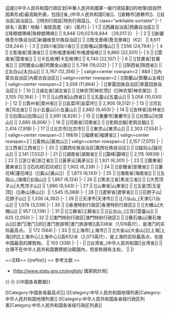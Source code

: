 這是[[中华人民共和国行政区划|中華人民共和國第一級行政區劃]]的地理(因自然因素形成)最高點列表，包括[[省_(中华人民共和国)|省]]、[[直轄市|直轄市]]、[[自治區|自治區]]、[[特別行政區|特別行政區]]。
{| class="wikitable sortable"
|-
! 排名
! 區劃
! 地點
! 海拔高度（米）(英尺)
|-
| 1 || [[西藏自治區|西藏自治區]] || [[珠穆朗瑪峰|珠穆朗瑪峰]] || 8,848 (29,021)/8,844 （29,017.2）
|-
| 2 || [[新疆维吾尔族自治区|新疆维吾尔族自治区]] || [[喬戈里峰|喬戈里峰]]（K2） || 8,611 (28,244)
|-
| 3 || [[四川省|四川省]] || [[貢嘎山|貢嘎山]] || 7,556 (24,784)
|-
| 4 || [[青海省|青海省]] || [[布喀達坂峰|布喀達坂峰]] || 6,860 (22,501)
|-
| 5 || [[雲南省|雲南省]] || [[卡瓦格博|卡瓦格博]] || 6,740 (22,107)
|-
| 6 || [[甘肅省|甘肅省]] || [[阿爾金山脈|阿爾金山脈]] || 5,798 (19,022)
|-
| 7 || [[陝西省|陝西省]] || [[太白山|太白山]] || 3,767 (12,356)
|-
| valign=center rowspan=2 | 8&9
| [[內蒙古自治区|內蒙古自治区]]
| valign=center rowspan=2 | [[賀蘭山|賀蘭山主峰]]
| valign=center rowspan=2 | 3,556 (11,664)
|-
| [[寧夏回族自治区|寧夏回族自治区]]
|-
| 10 || [[湖北省|湖北省]] || [[神农顶|神农顶]]（[[神农架|神农架]]）|| 3,105 (10,184)
|-
| 11 || [[山西省|山西省]] || [[五臺山|五臺山]] || 3,058 (10,030)
|-
| 12 || [[貴州省|貴州省]] || [[韭菜坪|韭菜坪]] || 2,900 (9,512)
|-
| 13 || [[河北省|河北省]] || [[小五臺山|小五臺山]] || 2,882 (9,453)
|-
| 14 || [[吉林省|吉林省]] || [[白頭山|白頭山]] || 2,691 (8,826)
|-
| 15 || [[重慶市|重慶市]] || [[光頭山|光頭山]] || 2,685 (8,806)
|-
| 16 || [[河南省|河南省]] || [[老鸦岔脑|老鸦岔脑]] || 2,414 (7,918)
|-
| 17 || [[北京市|北京市]] || [[東灵山|東灵山]] || 2,303 (7,554)
|-
| valign=center rowspan=2 | 18&19
| [[福建省|福建省]]
| valign=center rowspan=2 | [[黃岗山|黃岗山]]
| valign=center rowspan=2 | 2,157 (7,075)
|-
| [[江西省|江西省]]
|-
| 20 || [[廣西壮族自治区|廣西壮族自治区]] || [[貓兒山|貓兒山]] || 2,141 (7,022)
|-
| 21 || [[湖南省|湖南省]] || [[酃峰|酃峰]] || 2,115 (6939)
|-
| 22 || [[浙江省|浙江省]] || [[黃茅尖|黃茅尖]] || 1,921 (6,301)
|-
| 23 || [[廣東省|廣東省]] || [[石坑崆|石坑崆]] || 1,902 (6,239)
|-
| 24 || [[安徽省|安徽省]] || [[蓮花峰|蓮花峰]]（[[黃山|黃山]]）|| 1,873 (6,143)
|-
| 25 || [[海南省|海南省]] || [[五指山_(海南)|五指山]] || 1,867 (6,124)
|-
| 26 || [[黑龙江省|黑龙江省]] || [[大秃顶子山|大秃顶子山]] || 1,690 (5,543)
|-
| 27 || [[山東省|山東省]] || [[玉皇顶|玉皇顶]]（[[泰山|泰山]]）|| 1,545 (5,068)
|-
| 28 || [[遼寧省|遼寧省]] || [[花脖子山|花脖子山]] || 1,336 (4,382)
|-
| 29 || [[天津市|天津市]] || [[八仙山_(天津)|八仙山]] || 1,078 (3,536)
|-
| 30 || [[香港特别行政区|香港特别行政区]] || [[大帽山|大帽山]] || <span style="display: none">0957</span>957 (3,139)
|-
| 31 || [[江蘇省|江蘇省]] || [[云台山_(江苏)|雲臺山]] || <span style="display: none">0625</span>625 (2,050)
|-
| 32 || [[澳門特别行政区|澳門特别行政区]] || [[疊石塘山|疊石塘山]]<ref>[[澳门|澳门]]的[[澳门旅游塔|澳门旅游塔]]高338米（1,109英尺），是澳门的实际最高点。</ref> || <span style="display: none">0172</span>172 (564)
|-
| 33 || [[上海市|上海市]] || [[大金山|大金山]]<ref>[[上海|上海]]的[[上海中心|上海中心]]高632米（2,073英尺），是上海的实际最高点，也是中国最高的建筑物。</ref> || <span style="display: none">0103</span>103 (338)
|-
| - || [[台湾省_(中华人民共和国)|台湾省]] || <ref>台灣不在中华人民共和国實際統治範圍內，但宣称拥有主权。 </ref>|| 
|}

==注释==
{{reflist}}
== 參考文獻 ==
* [http://www.stats.gov.cn/english/ 國家統計局]

{{-}}
{{中国各省数据}}

[[Category:中国各省最高点|]]
[[Category:中华人民共和国地理列表|Category:中华人民共和国地理列表]]
[[Category:中华人民共和国各省级行政区列表|Category:中华人民共和国各省级行政区列表]]